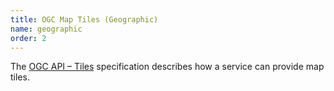 ```yaml
---
title: OGC Map Tiles (Geographic)
name: geographic
order: 2
---
```


The [OGC API – Tiles](https://ogcapi.ogc.org/tiles/) specification describes 
how a service can provide map tiles.